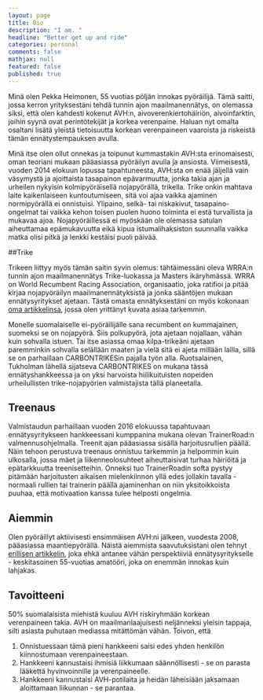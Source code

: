 ```yaml
---
layout: page
title: Bio
description: "I am. "
headline: "Better get up and ride"
categories: personal
comments: false
mathjax: null
featured: false
published: true
---
```


Minä olen Pekka Heimonen, 55 vuotias pöljän innokas pyöräilijä. Tämä saitti, jossa kerron yrityksestäni
tehdä tunnin ajon maailmanennätys, on olemassa siksi, että olen kahdesti kokenut AVH:n, 
aivoverenkiertohäiriön, aivoinfarktin, joihin syynä ovat perintötekijät ja korkea verenpaine. Haluan nyt 
omalta osaltani lisätä yleistä tietoisuutta korkean verenpaineen vaaroista ja riskeistä tämän ennätystempauksen avulla. 

Minä itse olen ollut onnekas ja toipunut kummastakin AVH:sta erinomaisesti, oman teoriani mukaan pääasiassa pyöräilyn 
avulla ja ansiosta. Viimeisestä, vuoden 2014 elokuun lopussa tapahtuneesta, AVH:sta on enää jäljellä vain väsymystä ja ajoittaista tasapainon epävarmuutta,
jonka takia ajan ja urheilen nykyisin kolmipyöräisellä nojapyörällä, trikella. Trike onkin mahtava laite kaikenlaiseen
kuntoutumiseen, sitä voi ajaa vaikka ajaminen normipyörällä ei onnistuisi. Ylipaino, selkä- tai niskakivut,
tasapaino-ongelmat tai vaikka kehon toisen puolen huono toiminta ei estä turvallista ja mukavaa ajoa. Nojapyöräillessä
ei myöskään ole olemassa satulan aiheuttamaa epämukavuutta eikä kipua istumalihaksiston suunnalla vaikka matka olisi pitkä ja
lenkki kestäisi puoli päivää.

##Trike

Trikeen liittyy myös tämän saitin syvin olemus: tähtäimessäni oleva WRRA:n tunnin ajon maailmanennätys Trike-luokassa ja Masters ikäryhmässä.
WRRA on World Recumbent Racing Association, organisaatio, joka ratifioi ja pitää kirjaa nojapyöräilyn maailmanennätyksistä ja
jonka sääntöjen mukaan ennätysyritykset ajetaan. Tästä omasta ennätyksestäni on myös kokonaan [oma artikkelinsa](../fi/projekti), 
jossa olen yrittänyt kuvata asiaa tarkemmin.

Monelle suomalaiselle ei-pyöräilijälle sana recumbent on kummajainen, suomeksi se on
nojapyörä. Siis polkupyörä, jota ajetaan nojallaan, vähän kuin sohvalla istuen. Tai itse asiassa omaa kilpa-trikeäni ajetaan paremminkin
sohvalla selällään maaten ja vielä sitä ei ajeta millään lailla, sillä se on parhaillaan CARBONTRIKESin pajalla työn alla.
Ruotsalainen, Tukholman lähellä sijatseva CARBONTRIKES on mukana tässä ennätyshankkeessa ja on yksi harvoista hiilikuituisten 
nopeiden urheilullisten trike-nojapyörien valmistajista tällä planeetalla.

## Treenaus

Valmistaudun parhaillaan vuoden 2016  elokuussa tapahtuvaan ennätysyritykseen hankkeessani kumppanina mukana olevan 
TrainerRoad:n valmennusohjelmalla. Treenit ajan pääasiassa sisällä harjoitusrullien päällä. Näin tehoon perustuva treenaus
onnistuu tarkemmin ja helpommin kuin ulkosalla, jossa mäet ja liikenneolosuhteet aiheuttaisivat turhaa häiriöitä ja 
epätarkkuutta treenisetteihin. Onneksi tuo TrainerRoadin softa pystyy pitämään harjoitusten aikaisen mielenkiinnon yllä
edes jollakin tavalla - normaali rullien tai trainerin päällä ajaminenhan on niin yksitoikkoista puuhaa, että motivaation
kanssa tulee helposti ongelmia.

## Aiemmin
Olen pyöräillyt aktiivisesti ensimmäisen AVH:ni jälkeen, vuodesta 2008, pääasiassa maantiepyörällä. Näistä aiemmista saavutuksistani olen tehnyt [erillisen artikkelin](/fi/ccv),
joka ehkä antanee vähän perspektiiviä ennätysyritykselle - keskitasoinen 55-vuotias amatööri, joka on enemmän innokas kuin lahjakas.

## Tavoitteeni

50% suomalaisista miehistä kuuluu AVH riskiryhmään
korkean verenpaineen takia. AVH on maailmanlaajuisesti neljänneksi yleisin tappaja, silti asiasta puhutaan mediassa
mitättömän vähän. Toivon, että 

1. Onnistuessaan tämä pieni hankkeeni saisi edes yhden henkilön kiinnostumaan verenpaineestaan.
2. Hankkeeni kannustaisi ihmisiä liikkumaan säännöllisesti - se on parasta lääkettä hyvinvoinnille ja verenpaineelle.
3. Hankkeeni kannustaisi AVH-potilaita ja heidän läheisiään jaksamaan aloittamaan liikunnan - se parantaa.
  
